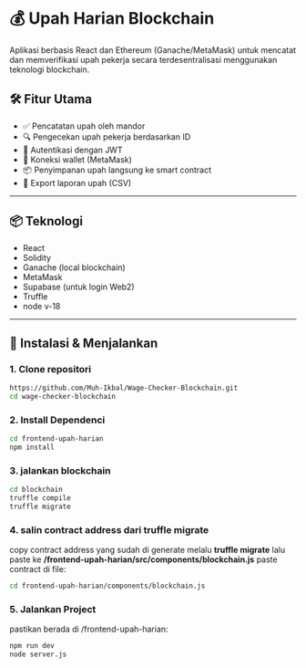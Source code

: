 # 💰 Upah Harian Blockchain

Aplikasi berbasis React dan Ethereum (Ganache/MetaMask) untuk mencatat dan memverifikasi upah pekerja secara terdesentralisasi menggunakan teknologi blockchain.

## 🛠️ Fitur Utama

- ✅ Pencatatan upah oleh mandor
- 🔍 Pengecekan upah pekerja berdasarkan ID
- 🔐 Autentikasi dengan JWT
- 🔗 Koneksi wallet (MetaMask)
- 📦 Penyimpanan upah langsung ke smart contract
- 📃 Export laporan upah (CSV)

---

## 📦 Teknologi

- React
- Solidity
- Ganache (local blockchain)
- MetaMask
- Supabase (untuk login Web2)
- Truffle
- node v-18

---

## 🚀 Instalasi & Menjalankan

### 1. **Clone repositori**
```bash
https://github.com/Muh-Ikbal/Wage-Checker-Blockchain.git
cd wage-checker-blockchain
```
### 2. **Install Dependenci**
```bash
cd frontend-upah-harian
npm install
```
### 3. **jalankan blockchain**
```bash
cd blockchain
truffle compile
truffle migrate
```

### 4. **salin contract address dari truffle migrate**
copy contract address yang sudah di generate melalu **truffle migrate** lalu paste ke **/frontend-upah-harian/src/components/blockchain.js**
paste contract di file:
```bash
cd frontend-upah-harian/components/blockchain.js
```

### 5. **Jalankan Project**
pastikan berada di  /frontend-upah-harian:
```bash
npm run dev
node server.js
```
